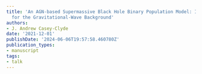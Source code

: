```yaml
---
title: 'An AGN-based Supermassive Black Hole Binary Population Model: Implications
  for the Gravitational-Wave Background'
authors:
- J. Andrew Casey-Clyde
date: '2021-12-01'
publishDate: '2024-06-06T19:57:58.460780Z'
publication_types:
- manuscript
tags:
- talk
---
```

